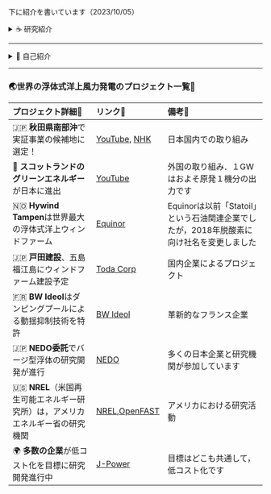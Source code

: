 
下に紹介を書いています（2023/10/05）

<details>

<summary> ☕️ 研究紹介</summary>

### 🐋 水環境工学研究室

私は，渡辺先生と同じ水環境工学研究室に所属しています．

簡単に言えば，私の方は，
***「自分でプログラム作成し，浮体動揺・魚遊泳法・津波など，波と物体の相互作用全般の数値解析を行う」***
方で，下のメンバーと一緒に研究をしています．

* 4年生：5名
* 修士1年生：1名

### ✍️ 指導方針や研究環境

* 研究室には，５，６台MacのPCがありますが，今は4年生が使っているので，3年生の間は各自のPCを使ってもらおうと思います
* 4年生は就職活動が終わるまでは忙しいと思うので，研究はゆっくり進めてもらいます
* 基本的に研究場所は自由です（研究を自律して進められない人には，研究室に来てもらいますが）
* 研究の質問はいつでも来て下さい
* 創造工房実習は，4年生が行っている研究に沿った内容を行います（基本的に，水理学，CADの使い方，プログラムの書き方回し方，数値解析の基礎について学んでもらいます）
* プログラムや数式が苦手な人も多いと思いますが，気にしなくていいです．私も最初は全く分かりませんでした
* 卒論指導はしていますが，生活指導などは特にしません．（学生とは対等な立場でありたいと思っています）

<!-- <details>
<summary>私の場合</summary>

- 必ず少なくとも週１回は指導教員に質問などしていました
- 自宅が遠かったこともあり，よく研究室に泊まっていました
- 学部４年生の時にMacを購入しました

</details> -->

### 📚 研究テーマ

自分のやりたいことがある学生には，それに沿った研究をしてもらっています．

それ以外の学生は，以下のようなテーマを中心に研究を進めています．

- 境界要素法（BEM-MEL）に関連する研究（[Longuet-Higgins](https://en.wikipedia.org/wiki/Michael_S._Longuet-Higgins)が発案した方法です）
- 境界要素法（BEM-MEL）を使ったバージ型浮体の動揺解析，係留索の解析
- 陽解法型SPH（EISPH）の関連する研究
- 水棲動物の遊泳効率に関する研究（[Lighthill](https://en.wikipedia.org/wiki/James_Lighthill)も関心があった面白い内容ですが，今は学生任せになっています）
    * 実際に魚のように動くロボットを作成して，その遊泳効率を実験で調べようとしています
    * 魚の学校🐟🐠🐡を数値シミュレーションも行っています

### 👩‍💻 数値解析を中心とした研究の魅力

興味のある現象を理解し上手に説明することを研究目的とする人が多いと思います．
私もそうです．もっと言えば，私の場合，数値解析を通して，その現象を理解することが好きです．
自分が設定した条件下で，その現象を完璧に再現できれば，その現象をある程度は理解できたと考えるからです．

**数値解析手法**は，数学とプログラミングを組み合わせ，以下の様な問題を解くものです．
既に多くの手法が開発されています．この問題はあらゆる分野で見られるため，数値解析はとても有用です，
ゲームに限らず単純なアプリにも数値解析手法が使われていますし，
今これを見るために使っているPCやスマホの中にも，数値解析手法が組み込まれています．

<table style="border-collapse:collapse;border:2;cellspacing:5;cellpadding:5;">
<tr>
<td><a href="https://github.com/tomoakihirakawa/cpp/blob/main/builds/build_interpolation/README.md">関数近似/補間</a></td>
<td>←関数の微分</td>
<td><a href="https://github.com/tomoakihirakawa/cpp/blob/main/builds/build_integration/README.md">関数の積分</a></td>
<td><a href="https://github.com/tomoakihirakawa/cpp/blob/main/builds/build_root_finding/README.md">方程式の根を求める</a></td>
<td><a href="https://github.com/tomoakihirakawa/cpp/blob/main/builds/build_eigen_value/README.md">固有値問題の解法</a></td>
</tr>

<tr>
<td><a href="https://github.com/tomoakihirakawa/cpp/blob/main/builds/build_system_of_linear_eqs/README.md">線形方程式の解法</a>
<td><a href="https://github.com/tomoakihirakawa/cpp/blob/main/builds/build_ODE/README.md">常微分方程式の解法</a></td>
<td>偏微分方程式の解法</td>
<td><a href="https://github.com/tomoakihirakawa/cpp/blob/main/builds/build_Network/README.md">幾何学（格子生成/データ構造）</a>
</td>
</tr>
</table>

この数値解析手法を組み合わせ，物理現象を表す方程式を数値的に解くことで，現象をシミュレートすることができます．

<!-- #### 有用で普遍的な知識が身につけざるを得ない -->

十分に理解しないまま作成したプログラムで得られる結果は，実際の現象と大きく異なることが多いです．
適当でも結果が得られることもありますが，いろいろと試すうちにおかしいことに気づくことが多いです．
そのため，力学・数学・プログラミングの正確な理解がこの研究を行う上で重要です．
反対に言えば，この研究を通して，力学・数学・プログラミングを正確に学んでいくことができます．
辛いこともありますが，安心感もあります．これがこの研究の魅力です．

***もし，こんなシミュレーション・数値計算がしたいというものがあれば，一緒に研究をしてみませんか？***

できるかはわかりませんが．．．．．

<!-- ## ✉️ 連絡先

- 📧 Email: hirakawa`at`gipc.akita-u.ac.jp
- 🌐 Website: [秋田大学研究者総覧](https://akitauinfo.akita-u.ac.jp/html/100000862_ja.html?k=%E5%B9%B3%E5%B7%9D), [researchmap](https://researchmap.jp/tomoakihirakawa) -->

</details>

---

<details>
<summary>👤 自己紹介</summary>

### 👤 自己紹介

- 💻 海洋の波や流れのシミュレーションに興味があり研究を始めました
- 🛠️ 大学院のときはスペクトル法というものを学んでいましたが，現在は**境界要素法**と**粒子法**を用いたソフトウェア開発を行っています

理論にも興味はありますが，何よりもまず現実の現象をシミュレートできるソフトを作りたいと思っています．

### 🚢 研究と開発

主に[浮体式洋上風力発電](https://en.wikipedia.org/wiki/Floating_wind_turbine)に関する研究を行っています．
浮体の動揺や係留索に関連する数値シミュレーションの需要は，今後増えていくと考えられます（最後に関連するリンクを貼っています）．

現在すでに[OrcaFlex](https://www.orcina.com/)や[WAMIT](https://www.wamit.com/)といった商用ソフトウェアがありますが，
現在の目標は，多くの浮体を含めウィンドファーム全領域をシミュレートできる
計算手法を提案することと，実用的なソフトウェアを開発することです．

* 境界要素法を使った浮体動揺解析ソフト
<table style="border-collapse:collapse;border:2;cellspacing:5;cellpadding:5;">
<tr>
<td>説明</td>
<td>境界要素法は，流体の運動方程式を流体境界上で解く手法です</td>
</tr>
<tr>
<td>使用言語</td>
<td>
<a href="https://en.wikipedia.org/wiki/C%2B%2B">C++</a>
<a href="https://www.python.org/">python</a>
</td>
</tr>
<tr>
<td>リンク</td>
<td>
<a href="https://github.com/tomoakihirakawa/cpp/blob/main/builds/build_bem/README.md">build_bem</a>
</tr>
</table>

<table style="border-collapse:collapse;border:2;cellspacing:5;cellpadding:5;">
<tr>
<td>
<img src="sample0.gif" width="220px" alt="Sample 0 Image">
</td>
<td>
<img src="sample1.gif" width="220px" alt="Sample 1 Image">
</td>
</tr>
</table>

* 粒子法を使った流体物体相互作用解析ソフト

<table style="border-collapse:collapse;border:2;cellspacing:5;cellpadding:5;">
<tr>
<td>説明</td>
<td>粒子法は，粒子の集まりで流体を表現し，流体の運動方程式を解く手法です</td>
</tr>
<tr>
<td>使用言語</td>
<td>
<a href="https://en.wikipedia.org/wiki/C%2B%2B">C++</a>
<a href="https://www.python.org/">python</a>
</td>
</tr>
<tr>
<td>リンク</td>
<td>
<a href="https://github.com/tomoakihirakawa/cpp/blob/main/builds/build_sph/README.md">build_sph</a>
</td>
</tr>
</table>

</details>

---

<!-- <details>
<summary>  -->
### 🌏世界の浮体式洋上風力発電のプロジェクト一覧🍃
<!-- </summary> -->

|プロジェクト詳細🌟|リンク🔗|備考📝|
|:----------------|:-------|:-----|
|🇯🇵 **秋田県南部沖**で実証事業の候補地に選定！| [YouTube](https://www.youtube.com/watch?v=b8zqJr4L4MI), [NHK](https://www3.nhk.or.jp/lnews/akita/20231003/6010019188.html)|日本国内での取り組み|
|🏴󠁧󠁢󠁳󠁣󠁴󠁿 **スコットランドのグリーンエネルギー**が日本に進出| [YouTube](https://www.youtube.com/watch?v=oPx5OxBef0A)|外国の取り組み．１GWはおよそ原発１機分の出力です|
|🇳🇴 **Hywind Tampen**は世界最大の浮体式洋上ウィンドファーム| [Equinor](https://www.equinor.com/energy/hywind-tampen)|Equinorは以前「Statoil」という石油関連企業でしたが，2018年脱酸素に向け社名を変更しました|
|🇯🇵 **戸田建設**、五島福江島にウィンドファーム建設予定| [Toda Corp](https://www.toda.co.jp/business/ecology/special/)|国内企業によるプロジェクト|
|🇫🇷 **BW Ideol**はダンピングプールによる動揺抑制技術を特許| [BW Ideol](https://bw-ideol.com/en)|革新的なフランス企業|
|🇯🇵 **NEDO委託**でバージ型浮体の研究開発が進行| [NEDO](https://www.nedo.go.jp/floating/project.html)|多くの日本企業と研究機関が参加しています|
|🇺🇸 **NREL**（米国再生可能エネルギー研究所）は，アメリカエネルギー省の研究機関| [NREL](https://www.nrel.gov/wind/offshore-wind.html),[OpenFAST](https://github.com/OpenFAST)|アメリカにおける研究活動|
|🌍 **多数の企業**が低コスト化を目標に研究開発進行中| [J-Power](https://www.jpower.co.jp/news_release/2023/05/news230530.html)|目標はどこも共通して，低コスト化です|

<!-- </details> -->